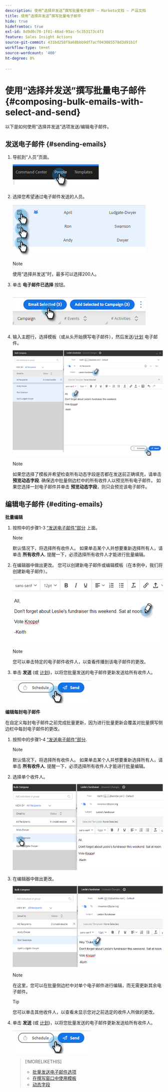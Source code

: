 ```yaml
---
description: 使用“选择并发送”撰写批量电子邮件 — Marketo文档 — 产品文档
title: 使用“选择并发送”撰写批量电子邮件
hide: true
hidefromtoc: true
exl-id: 8d9d0c78-1f01-48ad-93ac-5c353173c4f3
feature: Sales Insight Actions
source-git-commit: 431bd258f9a68bbb9df7acf043085578d3d91b1f
workflow-type: tm+mt
source-wordcount: '400'
ht-degree: 0%

---
```


# 使用“选择并发送”撰写批量电子邮件 {#composing-bulk-emails-with-select-and-send}

以下是如何使用“选择并发送”选项发送/编辑电子邮件。

## 发送电子邮件 {#sending-emails}

1. 导航到“人员”页面。

   ![](assets/composing-bulk-emails-with-select-and-send-1.png)

1. 选择您希望通过电子邮件发送的人员。

   ![](assets/composing-bulk-emails-with-select-and-send-2.png)

   >[!NOTE]
   >
   >使用“选择并发送”时，最多可以选择200人。

1. 单击 **电子邮件已选择** 按钮。

   ![](assets/composing-bulk-emails-with-select-and-send-3.png)

1. 输入主题行，选择模板（或从头开始撰写电子邮件），然后发送/[计划](/help/marketo/product-docs/marketo-sales-connect/email/using-the-compose-window/scheduling-an-email.md) 电子邮件。

   ![](assets/composing-bulk-emails-with-select-and-send-4.png)

   >[!NOTE]
   >
   >如果您选择了模板并希望检查所有动态字段是否都在发送前正确填充，请单击 **预览动态字段**. 确保选中批量侧边栏中的所有收件人以预览所有电子邮件。 如果您选择一封电子邮件并单击 **预览动态字段**，则只会预览该电子邮件。

## 编辑电子邮件 {#editing-emails}

**批量编辑**

1. 按照中的步骤1-3 [“发送电子邮件”部分](#sending-emails) 上面。

   >[!NOTE]
   >
   >默认情况下，将选择所有收件人。 如果单击某个人并想要重新选择所有人，请单击 **所有收件人**. 提醒一下，必须选择所有收件人才能进行批量编辑。

1. 在编辑器中做出更改。 您可以创建新电子邮件或编辑模板（在本例中，我们将创建新电子邮件）。

   ![](assets/composing-bulk-emails-with-select-and-send-5.png)

   >[!NOTE]
   >
   >您可以单击特定的电子邮件收件人，以查看传播到该电子邮件的更改。

1. 单击 **发送** (或 [计划](/help/marketo/product-docs/marketo-sales-connect/email/using-the-compose-window/scheduling-an-email.md))，以将您批量发送的电子邮件更新发送给所有收件人。

   ![](assets/composing-bulk-emails-with-select-and-send-6.png)

**编辑每封电子邮件**

在自定义每封电子邮件之前完成批量更新，因为进行批量更新会覆盖对批量撰写侧边栏中每封电子邮件的更改。

1. 按照中的步骤1-4 [“发送电子邮件”部分](#sending-emails).

   >[!NOTE]
   >
   >默认情况下，将选择所有收件人。 如果单击某个人并想要重新选择所有人，请单击 **所有收件人**. 提醒一下，必须选择所有收件人才能进行批量编辑。

1. 选择单个收件人。

   ![](assets/composing-bulk-emails-with-select-and-send-7.png)

1. 在编辑器中做出更改。

   ![](assets/composing-bulk-emails-with-select-and-send-8.png)

   >[!NOTE]
   >
   >在这里，您可以在批量侧边栏中对单个电子邮件进行编辑，而无需更新其余电子邮件。

   >[!TIP]
   >
   >您可以单击其他收件人，以查看未显示您对之前选定的收件人所做的更改。

1. 单击 **发送** (或 [计划](/help/marketo/product-docs/marketo-sales-connect/email/using-the-compose-window/scheduling-an-email.md))，以将您批量发送的电子邮件更新发送给所有收件人。

   ![](assets/composing-bulk-emails-with-select-and-send-9.png)

   >[!MORELIKETHIS]
   >
   >* [批量发送电子邮件选项](/help/marketo/product-docs/marketo-sales-insight/actions/email/using-the-compose-window/bulk-emailing-options.md)
   >* [在撰写窗口中使用模板](/help/marketo/product-docs/marketo-sales-connect/email/using-the-compose-window/using-a-template-in-the-compose-window.md)
   >* [动态字段](/help/marketo/product-docs/marketo-sales-connect/templates/dynamic-fields/how-to-insert-dynamic-fields.md)
